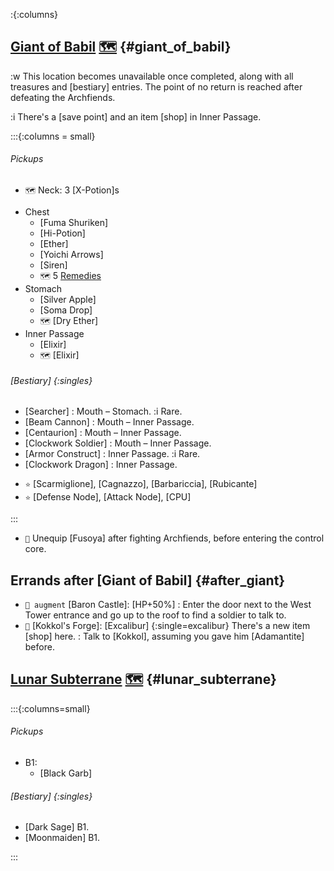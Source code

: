 :{:columns}

## [Giant of Babil](@) [🗺️](https://steamcommunity.com/sharedfiles/filedetails/?id=317566256#406829) {#giant_of_babil}

:w This location becomes unavailable once completed, along with all treasures and [bestiary] entries. The point of no return is reached after defeating the Archfiends.

:i There's a [save point] and an item [shop] in Inner Passage.

:::{:columns = small}

###### Pickups
+ `🗺️` Neck: 3 [X-Potion]s
* Chest
  + [Fuma Shuriken]
  + [Hi-Potion]
  + [Ether]
  + [Yoichi Arrows]
  + [Siren]
  + `🗺️` 5 [Remedies](remedy)
* Stomach
  + [Silver Apple]
  + [Soma Drop]
  + `🗺️` [Dry Ether]
* Inner Passage
  + [Elixir]
  + `🗺️` [Elixir]
###### [Bestiary] {:singles}
+ [Searcher]
  : Mouth – Stomach.
  :i Rare.
+ [Beam Cannon]
  : Mouth – Inner Passage.
+ [Centaurion]
  : Mouth – Inner Passage.
+ [Clockwork Soldier]
  : Mouth – Inner Passage.
+ [Armor Construct]
  : Inner Passage.
  :i Rare.
+ [Clockwork Dragon]
  : Inner Passage.
* `⭐` [Scarmiglione], [Cagnazzo], [Barbariccia], [Rubicante]
* `⭐` [Defense Node], [Attack Node], [CPU]
  
:::

+ `🧳` Unequip [Fusoya] after fighting Archfiends, before entering the control core.


## Errands after [Giant of Babil] {#after_giant}

+ `💬 augment` [Baron Castle]\: [HP+50%]
  : Enter the door next to the West Tower entrance and go up to the roof to find a soldier to talk to.
+ `💬` [Kokkol's Forge]\: [Excalibur] {:single=excalibur}
  There's a new item [shop] here.
  : Talk to [Kokkol], assuming you gave him [Adamantite] before.



## [Lunar Subterrane](@) [🗺️](https://steamcommunity.com/sharedfiles/filedetails/?id=317566256#406856) {#lunar_subterrane}

:::{:columns=small}

###### Pickups
* B1:
  + [Black Garb]
###### [Bestiary] {:singles}
+ [Dark Sage]
  B1.
+ [Moonmaiden]
  B1.

:::